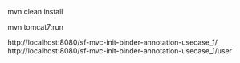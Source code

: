 mvn clean install

mvn tomcat7:run

http://localhost:8080/sf-mvc-init-binder-annotation-usecase_1/
http://localhost:8080/sf-mvc-init-binder-annotation-usecase_1/user
